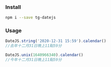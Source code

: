 ### Install

```bash
npm i --save tg-datejs
```

### Usage

```js
DateJS.string('2020-12-31 15:59').calendar()
//去年十二月31日晚上11點59分
```

```js
DateJS.unix(1640966340).calendar()
//今年十二月31日晚上11點59分
```
